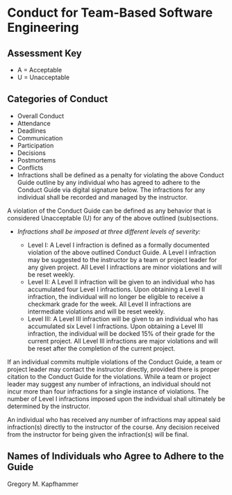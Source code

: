 # Conduct for Team-Based Software Engineering

## Assessment Key

* A = Acceptable
* U = Unacceptable

## Categories of Conduct

* Overall Conduct
* Attendance
* Deadlines
* Communication
* Participation
* Decisions
* Postmortems
* Conflicts
* Infractions shall be defined as a penalty for violating the above Conduct Guide outline by any individual who has agreed to adhere to the Conduct Guide via digital signature below. The infractions for any individual shall be recorded and managed by the instructor.

A violation of the Conduct Guide can be defined as any behavior that is considered Unacceptable (U) for any of the above outlined (sub)sections.

  * *Infractions shall be imposed at three different levels of severity:*

    * Level I: A Level I infraction is defined as a formally documented violation of the above outlined Conduct Guide. A Level I infraction may be suggested to the instructor by a team or project leader for any given project. All Level I infractions are minor violations and will be reset weekly.
    * Level II: A Level II infraction will be given to an individual who has accumulated four Level I infractions. Upon obtaining a Level II infraction, the individual will no longer be eligible to receive a checkmark grade for the week. All Level II infractions are intermediate violations and will be reset weekly.
    * Level III: A Level III infraction will be given to an individual who has accumulated six Level I infractions. Upon obtaining a Level III infraction, the individual will be docked 15% of their grade for the current project. All Level III infractions are major  violations and will be reset after the completion of the current project.

If an individual commits multiple violations of the Conduct Guide, a team or project leader may contact the instructor directly, provided there is proper citation to the Conduct Guide for the violations. While a team or project leader may suggest any number of infractions, an individual should not incur more than four infractions for a single instance of violations. The number of Level I infractions imposed upon the individual shall ultimately be determined by the instructor.

An individual who has received any number of infractions may appeal said infraction(s) directly to the instructor of the course. Any decision received from the instructor for being given the infraction(s) will be final.


## Names of Individuals who Agree to Adhere to the Guide

Gregory M. Kapfhammer
